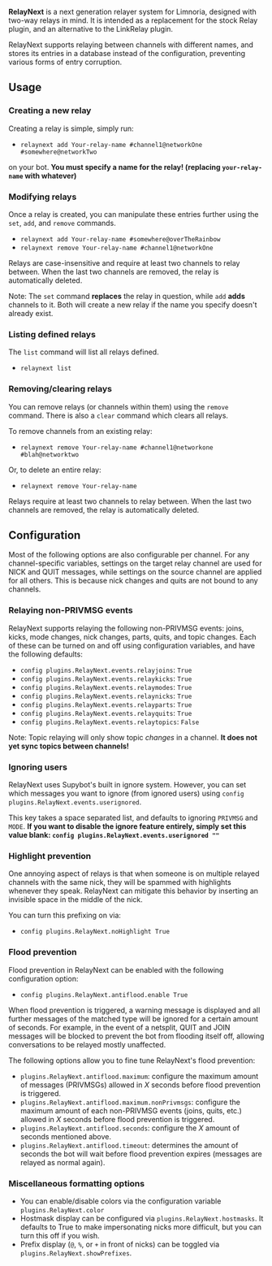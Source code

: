 **RelayNext** is a next generation relayer system for Limnoria, designed with two-way relays in mind. It is intended as a replacement for the stock Relay plugin, and an alternative to the LinkRelay plugin.

RelayNext supports relaying between channels with different names, and stores its entries in a database instead of the configuration, preventing various forms of entry corruption.

## Usage

### Creating a new relay

Creating a relay is simple, simply run:

* `relaynext add Your-relay-name #channel1@networkOne #somewhere@networkTwo`

on your bot. **You must specify a name for the relay! (replacing `your-relay-name` with whatever)**

### Modifying relays

Once a relay is created, you can manipulate these entries further using the `set`, `add`, and `remove` commands.

* `relaynext add Your-relay-name #somewhere@overTheRainbow`
* `relaynext remove Your-relay-name #channel1@networkOne`

Relays are case-insensitive and require at least two channels to relay between. When the last two channels are removed, the relay is automatically deleted.

Note: The `set` command **replaces** the relay in question, while `add` **adds** channels to it. Both will create a new relay if the name you specify doesn't already exist.

### Listing defined relays

The `list` command will list all relays defined.

* `relaynext list`

### Removing/clearing relays

You can remove relays (or channels within them) using the `remove` command. There is also a `clear` command which clears all relays.

To remove channels from an existing relay:

* `relaynext remove Your-relay-name #channel1@networkone #blah@networktwo`

Or, to delete an entire relay:

* `relaynext remove Your-relay-name`

Relays require at least two channels to relay between. When the last two channels are removed, the relay is automatically deleted.

## Configuration

Most of the following options are also configurable per channel. For any channel-specific variables, settings on the target relay channel are used for NICK and QUIT messages, while settings on the source channel are applied for all others. This is because nick changes and quits are not bound to any channels.

### Relaying non-PRIVMSG events

RelayNext supports relaying the following non-PRIVMSG events: joins, kicks, mode changes, nick changes, parts, quits, and topic changes. Each of these can be turned on and off using configuration variables, and have the following defaults:

- `config plugins.RelayNext.events.relayjoins`: `True`
- `config plugins.RelayNext.events.relaykicks`: `True`
- `config plugins.RelayNext.events.relaymodes`: `True`
- `config plugins.RelayNext.events.relaynicks`: `True`
- `config plugins.RelayNext.events.relayparts`: `True`
- `config plugins.RelayNext.events.relayquits`: `True`
- `config plugins.RelayNext.events.relaytopics`: `False`

Note: Topic relaying will only show topic *changes* in a channel. **It does not yet sync topics between channels!**

### Ignoring users
RelayNext uses Supybot's built in ignore system. However, you can set which messages you want to ignore (from ignored users) using `config plugins.RelayNext.events.userignored`.

This key takes a space separated list, and defaults to ignoring `PRIVMSG` and `MODE`. **If you want to disable the ignore feature entirely, simply set this value blank: `config plugins.RelayNext.events.userignored ""`**

### Highlight prevention
One annoying aspect of relays is that when someone is on multiple relayed channels with the same nick, they will be spammed with highlights whenever they speak. RelayNext can mitigate this behavior by inserting an invisible space in the middle of the nick.

You can turn this prefixing on via:
* `config plugins.RelayNext.noHighlight True`

### Flood prevention
Flood prevention in RelayNext can be enabled with the following configuration option:
* `config plugins.RelayNext.antiflood.enable True`

When flood prevention is triggered, a warning message is displayed and all further messages of the matched type will be ignored for a certain amount of seconds. For example, in the event of a netsplit, QUIT and JOIN messages will be blocked to prevent the bot from flooding itself off, allowing conversations to be relayed mostly unaffected.

The following options allow you to fine tune RelayNext's flood prevention:

* `plugins.RelayNext.antiflood.maximum`: configure the maximum amount of messages (PRIVMSGs) allowed in *X* seconds before flood prevention is triggered.
* `plugins.RelayNext.antiflood.maximum.nonPrivmsgs`: configure the maximum amount of each non-PRIVMSG events (joins, quits, etc.) allowed in *X* seconds before flood prevention is triggered.
* `plugins.RelayNext.antiflood.seconds`: configure the *X* amount of seconds mentioned above.
* `plugins.RelayNext.antiflood.timeout`: determines the amount of seconds the bot will wait before flood prevention expires (messages are relayed as normal again).

### Miscellaneous formatting options

- You can enable/disable colors via the configuration variable `plugins.RelayNext.color`
- Hostmask display can be configured via `plugins.RelayNext.hostmasks`. It defaults to True to make impersonating nicks more difficult, but you can turn this off if you wish.
- Prefix display (`@`, `%`, or `+` in front of nicks) can be toggled via `plugins.RelayNext.showPrefixes`.
